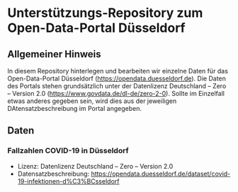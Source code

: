 # Unterstützungs-Repository zum Open-Data-Portal Düsseldorf

## Allgemeiner Hinweis
In diesem Repository hinterlegen und bearbeiten wir einzelne Daten für das Open-Data-Portal Düsseldorf (https://opendata.duesseldorf.de).
Die Daten des Portals stehen grundsätzlich unter der Datenlizenz Deutschland – Zero – Version 2.0 (https://www.govdata.de/dl-de/zero-2-0). Sollte im Einzelfall etwas anderes gegeben sein, wird dies aus der jeweiligen DAtensatzbeschreibung im Portal angegeben.

## Daten

### Fallzahlen COVID-19 in Düsseldorf
* Lizenz: Datenlizenz Deutschland – Zero – Version 2.0
* Datensatzbeschreibung: https://opendata.duesseldorf.de/dataset/covid-19-infektionen-d%C3%BCsseldorf
